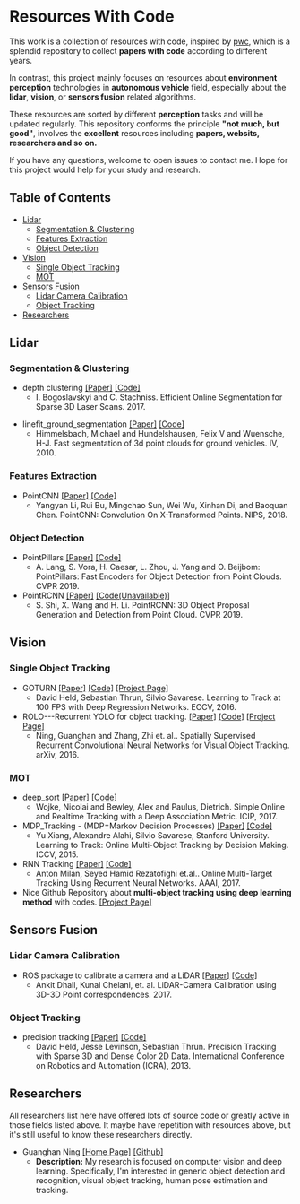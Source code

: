 # Resources With Code

This work is a collection of resources with code, inspired by [pwc](https://github.com/zziz/pwc), which is a splendid repository to collect  **papers with code** according to different years. 

In contrast, this project mainly focuses on resources about **environment perception**  technologies in  **autonomous vehicle** field, especially about the **lidar**, **vision**, or **sensors fusion** related algorithms.

These resources are sorted by different **perception** tasks and will be updated regularly. This repository conforms the principle **"not much, but good"**, involves the **excellent** resources including **papers, websits, researchers and so on.**

If you have any questions, welcome to open issues to contact me. Hope for this project would help for your study and research.

## Table of Contents
- [Lidar](#lidar)
  - [Segmentation & Clustering](#Segmentation-&-Clustering)
  - [Features Extraction](#Features-Extraction)
  - [Object Detection](#Object-Detection)
- [Vision](#Vision)
  - [Single Object Tracking](#Single-Object-Tracking)
  - [MOT](#MOT)
- [Sensors Fusion](#sensors-fusion)
  - [Lidar Camera Calibration](#Lidar-Camera-Calibration)
  - [Object Tracking](#Object-Tracking)
- [Researchers](#Researchers)

## Lidar

### Segmentation & Clustering
* depth clustering [[Paper]](http://www.ipb.uni-bonn.de/pdfs/bogoslavskyi16pfg.pdf) [[Code]](https://github.com/PRBonn/depth_clustering)
  * I. Bogoslavskyi and C. Stachniss. Efficient Online Segmentation for Sparse 3D Laser Scans. 2017.
- linefit_ground_segmentation [[Paper]](https://ieeexplore.ieee.org/stamp/stamp.jsp?arnumber=5548059) [[Code]](https://github.com/lorenwel/linefit_ground_segmentation)
  * Himmelsbach, Michael and Hundelshausen, Felix V and Wuensche, H-J. Fast segmentation of 3d point clouds for ground vehicles. IV, 2010.

### Features Extraction
- PointCNN [[Paper]](http://arxiv.org/abs/1801.07791) [[Code]](https://github.com/yangyanli/PointCNN)
  * Yangyan Li, Rui Bu, Mingchao Sun, Wei Wu, Xinhan Di, and Baoquan Chen. PointCNN: Convolution On X-Transformed Points. NIPS, 2018.

### Object Detection
- PointPillars [[Paper]](https://arxiv.org/abs/1812.05784) [[Code]](https://github.com/nutonomy/second.pytorch)
  * A. Lang, S. Vora, H. Caesar, L. Zhou, J. Yang and O. Beijbom: PointPillars: Fast Encoders for Object Detection from Point Clouds. CVPR 2019.
- PointRCNN [[Paper]](https://arxiv.org/abs/1812.04244) [[Code(Unavailable)]](https://github.com/sshaoshuai/PointRCNN)
  * S. Shi, X. Wang and H. Li. PointRCNN: 3D Object Proposal Generation and Detection from Point Cloud. CVPR 2019.

## Vision

### Single Object Tracking
- GOTURN [[Paper]](http://davheld.github.io/GOTURN/GOTURN.pdf) [[Code]](https://github.com/davheld/GOTURN) [[Project Page]](http://davheld.github.io/GOTURN/GOTURN.html)
  * David Held, Sebastian Thrun, Silvio Savarese. Learning to Track at 100 FPS with Deep Regression Networks. ECCV, 2016.
- ROLO---Recurrent YOLO for object tracking. [[Paper]](http://arxiv.org/abs/1607.05781) [[Code]](https://github.com/Guanghan/ROLO) [[Project Page]](http://guanghan.info/projects/ROLO/)
  * Ning, Guanghan and Zhang, Zhi et. al.. Spatially Supervised Recurrent Convolutional Neural Networks for Visual Object Tracking. arXiv, 2016.

### MOT
- deep_sort [[Paper]](https://arxiv.org/abs/1703.07402) [[Code]](https://github.com/nwojke/deep_sort)
  * Wojke, Nicolai and Bewley, Alex and Paulus, Dietrich. Simple Online and Realtime Tracking with a Deep Association Metric. ICIP, 2017.
- MDP_Tracking - (MDP=Markov Decision Processes) [[Paper]](http://cvgl.stanford.edu/papers/xiang_iccv15.pdf) [[Code]](https://github.com/yuxng/MDP_Tracking)
  * Yu Xiang, Alexandre Alahi, Silvio Savarese, Stanford University. Learning to Track: Online Multi-Object Tracking by Decision Making. ICCV, 2015.
- RNN Tracking [[Paper]](https://arxiv.org/abs/1604.03635) [[Code]](https://bitbucket.org/amilan/rnntracking/overview)
  * Anton Milan, Seyed Hamid Rezatofighi et.al.. Online Multi-Target Tracking Using Recurrent Neural Networks. AAAI, 2017.
- Nice Github Repository about **multi-object tracking using deep learning method** with codes. [[Project Page]](https://github.com/freescar/deep-multi-object-tracking-CODE#deep-multi-object-tracking-code)

## Sensors Fusion

### Lidar Camera Calibration
- ROS package to calibrate a camera and a LiDAR [[Paper]](http://arxiv.org/abs/1705.09785) [[Code]](https://github.com/ankitdhall/lidar_camera_calibration)
  * Ankit Dhall, Kunal Chelani, et. al. LiDAR-Camera Calibration using 3D-3D Point correspondences. 2017.

### Object Tracking
- precision tracking [[Paper]](http://driving.stanford.edu/papers/ICRA2013.pdf) [[Code]](https://github.com/davheld/precision-tracking)
  * David Held, Jesse Levinson, Sebastian Thrun. Precision Tracking with Sparse 3D and Dense Color 2D Data. International Conference on Robotics and Automation (ICRA), 2013.

## Researchers 
All researchers list here have offered lots of source code or greatly active in those fields listed above. It maybe have repetition with resources above, but it's still useful to know these researchers directly.
- Guanghan Ning [[Home Page]](http://guanghan.info/) [[Github]](https://github.com/Guanghan)
  * **Description:** My research is focused on computer vision and deep learning. Specifically, I'm interested in generic object detection and recognition, visual object tracking, human pose estimation and tracking.